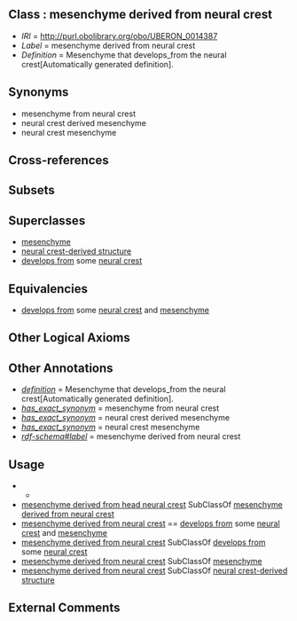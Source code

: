 
## Class : mesenchyme derived from neural crest

 * *IRI* = http://purl.obolibrary.org/obo/UBERON_0014387
 * *Label* = mesenchyme derived from neural crest
 * *Definition* = Mesenchyme that develops_from the neural crest[Automatically generated definition].

## Synonyms

 * mesenchyme from neural crest
 * neural crest derived mesenchyme
 * neural crest mesenchyme

## Cross-references


## Subsets


## Superclasses

 * [mesenchyme](../../UBERON/04/UBERON_0003104.md)
 * [neural crest-derived structure](../../UBERON/13/UBERON_0010313.md)
 * [develops from](../../RO/02/RO_0002202.md) some [neural crest](../../UBERON/42/UBERON_0002342.md)

## Equivalencies

 * [develops from](../../RO/02/RO_0002202.md) some [neural crest](../../UBERON/42/UBERON_0002342.md) and [mesenchyme](../../UBERON/04/UBERON_0003104.md)

## Other Logical Axioms


## Other Annotations

 * *[definition](../../IAO/15/IAO_0000115.md)* = Mesenchyme that develops_from the neural crest[Automatically generated definition].
 * *[has_exact_synonym](../../ym/oboInOwl#hasExactSynonym.md)* = mesenchyme from neural crest
 * *[has_exact_synonym](../../ym/oboInOwl#hasExactSynonym.md)* = neural crest derived mesenchyme
 * *[has_exact_synonym](../../ym/oboInOwl#hasExactSynonym.md)* = neural crest mesenchyme
 * *[rdf-schema#label](../../el/rdf-schema#label.md)* = mesenchyme derived from neural crest

## Usage

 * -
 * [mesenchyme derived from head neural crest](../../UBERON/13/UBERON_0007213.md) SubClassOf [mesenchyme derived from neural crest](../../UBERON/87/UBERON_0014387.md)
 * [mesenchyme derived from neural crest](../../UBERON/87/UBERON_0014387.md) == [develops from](../../RO/02/RO_0002202.md) some [neural crest](../../UBERON/42/UBERON_0002342.md) and [mesenchyme](../../UBERON/04/UBERON_0003104.md)
 * [mesenchyme derived from neural crest](../../UBERON/87/UBERON_0014387.md) SubClassOf [develops from](../../RO/02/RO_0002202.md) some [neural crest](../../UBERON/42/UBERON_0002342.md)
 * [mesenchyme derived from neural crest](../../UBERON/87/UBERON_0014387.md) SubClassOf [mesenchyme](../../UBERON/04/UBERON_0003104.md)
 * [mesenchyme derived from neural crest](../../UBERON/87/UBERON_0014387.md) SubClassOf [neural crest-derived structure](../../UBERON/13/UBERON_0010313.md)

## External Comments

